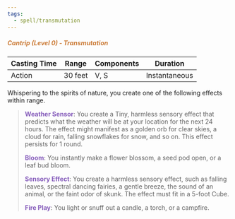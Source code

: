 ```yaml
---
tags:
  - spell/transmutation
---
```

##### *<span style="color:rgb(203, 123, 55)">Cantrip (Level 0) - Transmutation</span>*

| Casting Time | Range   | Components | Duration      |
| ------------ | ------- | ---------- | ------------- |
| Action       | 30 feet | V, S       | Instantaneous |
Whispering to the spirits of nature, you create one of the following effects within range.

> **<span style="color:rgb(134, 93, 187)">Weather Sensor</span>**: You create a Tiny, harmless sensory effect that predicts what the weather will be at your location for the next 24 hours. The effect might manifest as a golden orb for clear skies, a cloud for rain, falling snowflakes for snow, and so on. This effect persists for 1 round. 
> 
> **<span style="color:rgb(134, 93, 187)">Bloom</span>**: You instantly make a flower blossom, a seed pod open, or a leaf bud bloom.  
> 
> **<span style="color:rgb(134, 93, 187)">Sensory Effect</span>**: You create a harmless sensory effect, such as falling leaves, spectral dancing fairies, a gentle breeze, the sound of an animal, or the faint odor of skunk. The effect must fit in a 5-foot Cube.  
> 
> **<span style="color:rgb(134, 93, 187)">Fire Play</span>**: You light or snuff out a candle, a torch, or a campfire.